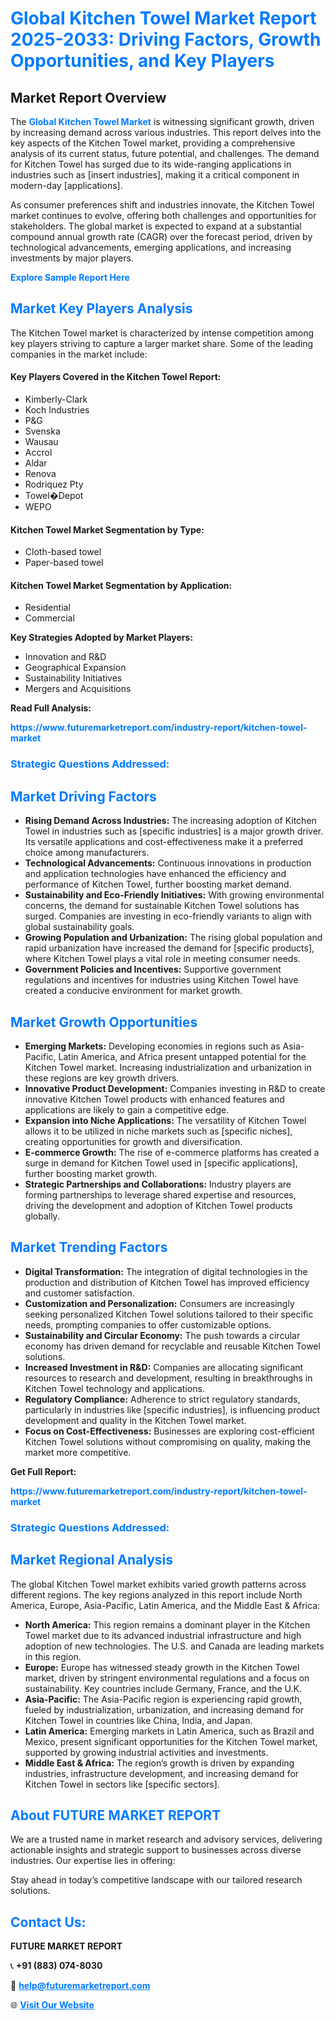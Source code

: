 <h1 style="color: #007BFF;">Global Kitchen Towel Market Report 2025-2033: Driving Factors, Growth Opportunities, and Key Players</h1>

<section id="overview">
<h2>Market Report Overview</h2>
<p>The <a href="https://www.futuremarketreport.com/industry-report/kitchen-towel-market" style="color: #007BFF; text-decoration: none;"><strong>Global Kitchen Towel Market</strong></a> is witnessing significant growth, driven by increasing demand across various industries. This report delves into the key aspects of the Kitchen Towel market, providing a comprehensive analysis of its current status, future potential, and challenges. The demand for Kitchen Towel has surged due to its wide-ranging applications in industries such as [insert industries], making it a critical component in modern-day [applications].</p>
<p>As consumer preferences shift and industries innovate, the Kitchen Towel market continues to evolve, offering both challenges and opportunities for stakeholders. The global market is expected to expand at a substantial compound annual growth rate (CAGR) over the forecast period, driven by technological advancements, emerging applications, and increasing investments by major players.</p>
</section>

<section id="overview">
<p><a href="https://www.futuremarketreport.com/request-sample/reportId=107402" style="color: #007BFF; text-decoration: none;"><strong>Explore Sample Report Here</strong></a></p>
</section>

<section id="key-players">
<h2 style="color: #007BFF;">Market Key Players Analysis</h2>
<p>The Kitchen Towel market is characterized by intense competition among key players striving to capture a larger market share. Some of the leading companies in the market include:</p>
<h4>Key Players Covered in the Kitchen Towel Report:</h4>
<ul><li>Kimberly-Clark</li><li>Koch Industries</li><li>P&amp;G</li><li>Svenska</li><li>Wausau</li><li>Accrol</li><li>Aldar</li><li>Renova</li><li>Rodriquez Pty</li><li>Towel�Depot</li><li>WEPO</li></ul>
<h4>Kitchen Towel Market Segmentation by Type:</h4>
<ul><li>Cloth-based towel</li><li>Paper-based towel</li></ul>

<h4>Kitchen Towel Market Segmentation by Application:</h4>
<ul><li>Residential</li><li>Commercial</li></ul>
<p><strong>Key Strategies Adopted by Market Players:</strong></p>
<ul>
<li>Innovation and R&D</li>
<li>Geographical Expansion</li>
<li>Sustainability Initiatives</li>
<li>Mergers and Acquisitions</li>
</ul>
</section>

<section>
<p><strong>Read Full Analysis: </strong></p><a href="https://www.futuremarketreport.com/industry-report/kitchen-towel-market" style="color: #007BFF; text-decoration: none;"><strong>https://www.futuremarketreport.com/industry-report/kitchen-towel-market</strong></a>
<h3 style="color: #007BFF;">Strategic Questions Addressed:</h3>
</section>

<section id="driving-factors">
<h2 style="color: #007BFF;">Market Driving Factors</h2>
<ul>
<li><strong>Rising Demand Across Industries:</strong> The increasing adoption of Kitchen Towel in industries such as [specific industries] is a major growth driver. Its versatile applications and cost-effectiveness make it a preferred choice among manufacturers.</li>
<li><strong>Technological Advancements:</strong> Continuous innovations in production and application technologies have enhanced the efficiency and performance of Kitchen Towel, further boosting market demand.</li>
<li><strong>Sustainability and Eco-Friendly Initiatives:</strong> With growing environmental concerns, the demand for sustainable Kitchen Towel solutions has surged. Companies are investing in eco-friendly variants to align with global sustainability goals.</li>
<li><strong>Growing Population and Urbanization:</strong> The rising global population and rapid urbanization have increased the demand for [specific products], where Kitchen Towel plays a vital role in meeting consumer needs.</li>
<li><strong>Government Policies and Incentives:</strong> Supportive government regulations and incentives for industries using Kitchen Towel have created a conducive environment for market growth.</li>
</ul>
</section>

<section id="growth-opportunities">
<h2 style="color: #007BFF;">Market Growth Opportunities</h2>
<ul>
<li><strong>Emerging Markets:</strong> Developing economies in regions such as Asia-Pacific, Latin America, and Africa present untapped potential for the Kitchen Towel market. Increasing industrialization and urbanization in these regions are key growth drivers.</li>
<li><strong>Innovative Product Development:</strong> Companies investing in R&D to create innovative Kitchen Towel products with enhanced features and applications are likely to gain a competitive edge.</li>
<li><strong>Expansion into Niche Applications:</strong> The versatility of Kitchen Towel allows it to be utilized in niche markets such as [specific niches], creating opportunities for growth and diversification.</li>
<li><strong>E-commerce Growth:</strong> The rise of e-commerce platforms has created a surge in demand for Kitchen Towel used in [specific applications], further boosting market growth.</li>
<li><strong>Strategic Partnerships and Collaborations:</strong> Industry players are forming partnerships to leverage shared expertise and resources, driving the development and adoption of Kitchen Towel products globally.</li>
</ul>
</section>

<section id="trending-factors">
<h2 style="color: #007BFF;">Market Trending Factors</h2>
<ul>
<li><strong>Digital Transformation:</strong> The integration of digital technologies in the production and distribution of Kitchen Towel has improved efficiency and customer satisfaction.</li>
<li><strong>Customization and Personalization:</strong> Consumers are increasingly seeking personalized Kitchen Towel solutions tailored to their specific needs, prompting companies to offer customizable options.</li>
<li><strong>Sustainability and Circular Economy:</strong> The push towards a circular economy has driven demand for recyclable and reusable Kitchen Towel solutions.</li>
<li><strong>Increased Investment in R&D:</strong> Companies are allocating significant resources to research and development, resulting in breakthroughs in Kitchen Towel technology and applications.</li>
<li><strong>Regulatory Compliance:</strong> Adherence to strict regulatory standards, particularly in industries like [specific industries], is influencing product development and quality in the Kitchen Towel market.</li>
<li><strong>Focus on Cost-Effectiveness:</strong> Businesses are exploring cost-efficient Kitchen Towel solutions without compromising on quality, making the market more competitive.</li>
</ul>
</section>

<section>
<p><strong>Get Full Report: </strong></p><a href="https://www.futuremarketreport.com/industry-report/kitchen-towel-market" style="color: #007BFF; text-decoration: none;"><strong>https://www.futuremarketreport.com/industry-report/kitchen-towel-market</strong></a>
<h3 style="color: #007BFF;">Strategic Questions Addressed:</h3>
</section>


<section id="regional-analysis">
<h2 style="color: #007BFF;">Market Regional Analysis</h2>
<p>The global Kitchen Towel market exhibits varied growth patterns across different regions. The key regions analyzed in this report include North America, Europe, Asia-Pacific, Latin America, and the Middle East & Africa:</p>
<ul>
<li><strong>North America:</strong> This region remains a dominant player in the Kitchen Towel market due to its advanced industrial infrastructure and high adoption of new technologies. The U.S. and Canada are leading markets in this region.</li>
<li><strong>Europe:</strong> Europe has witnessed steady growth in the Kitchen Towel market, driven by stringent environmental regulations and a focus on sustainability. Key countries include Germany, France, and the U.K.</li>
<li><strong>Asia-Pacific:</strong> The Asia-Pacific region is experiencing rapid growth, fueled by industrialization, urbanization, and increasing demand for Kitchen Towel in countries like China, India, and Japan.</li>
<li><strong>Latin America:</strong> Emerging markets in Latin America, such as Brazil and Mexico, present significant opportunities for the Kitchen Towel market, supported by growing industrial activities and investments.</li>
<li><strong>Middle East & Africa:</strong> The region’s growth is driven by expanding industries, infrastructure development, and increasing demand for Kitchen Towel in sectors like [specific sectors].</li>
</ul>
</section>

<footer>
<h2 style="color: #007BFF;">About FUTURE MARKET REPORT</h2>
<p>We are a trusted name in market research and advisory services, delivering actionable insights and strategic support to businesses across diverse industries. Our expertise lies in offering:</p>

<p>Stay ahead in today’s competitive landscape with our tailored research solutions.</p>

<h2 style="color: #007BFF;">Contact Us:</h2>
<p><strong>FUTURE MARKET REPORT</strong></p>
<p>📞 <strong>+91 (883) 074-8030</strong></p>
<p>📧 <strong><a href="mailto:help@futuremarketreport.com" style="color: #007BFF;">help@futuremarketreport.com</a></strong></p>
<p>🌐 <strong><a href="https://www.futuremarketreport.com/" style="color: #007BFF;">Visit Our Website</a></strong></p>
</footer>